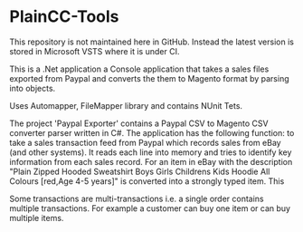 # PlainCC-Tools

This repository is not maintained here in GitHub. Instead the latest version is stored in Microsoft VSTS where it is under CI.

This is a .Net application a Console application that takes a sales files exported from Paypal and converts the them to Magento format by parsing into objects.

Uses Automapper, FileMapper library and contains NUnit Tets.

The project 'Paypal Exporter' contains a Paypal CSV to Magento CSV converter parser written in C#. The application has the following function: to take a sales transaction feed from Paypal which records sales from eBay (and other systems). It reads each line into memory and tries to identify key information from each sales record. For an item in eBay with the description "Plain Zipped Hooded Sweatshirt Boys Girls Childrens Kids Hoodie All Colours [red,Age 4-5 years]" is converted into a strongly typed item. This

Some transactions are multi-transactions i.e. a single order contains multiple transactions. For example a customer can buy one item or can buy multiple items.

